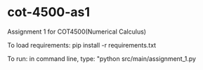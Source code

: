 # cot-4500-as1
Assignment 1 for COT4500(Numerical Calculus)

To load requirements: pip install -r requirements.txt

To run: in command line, type: "python src/main/assignment_1.py